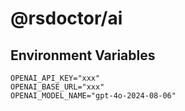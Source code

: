 # @rsdoctor/ai

## Environment Variables

```
OPENAI_API_KEY="xxx"
OPENAI_BASE_URL="xxx"
OPENAI_MODEL_NAME="gpt-4o-2024-08-06"
```
